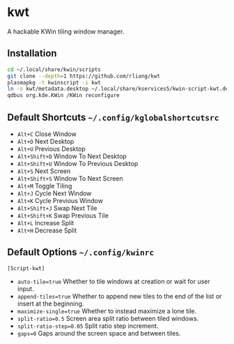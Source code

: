 # kwt

A hackable KWin tiling window manager.

## Installation

```sh
cd ~/.local/share/kwin/scripts
git clone --depth=1 https://github.com/rliang/kwt
plasmapkg -t kwinscript -i kwt
ln -s kwt/metadata.desktop ~/.local/share/kservices5/kwin-script-kwt.desktop
qdbus org.kde.KWin /KWin reconfigure
```

## Default Shortcuts `~/.config/kglobalshortcutsrc`

* `Alt+C` Close Window
* `Alt+D` Next Desktop
* `Alt+U` Previous Desktop
* `Alt+Shift+D` Window To Next Desktop
* `Alt+Shift+U` Window To Previous Desktop
* `Alt+S` Next Screen
* `Alt+Shift+S` Window To Next Screen
* `Alt+M` Toggle Tiling
* `Alt+J` Cycle Next Window
* `Alt+K` Cycle Previous Window
* `Alt+Shift+J` Swap Next Tile
* `Alt+Shift+K` Swap Previous Tile
* `Alt+L` Increase Split
* `Alt+H` Decrease Split

## Default Options `~/.config/kwinrc`

`[Script-kwt]`
* `auto-tile=true` Whether to tile windows at creation or wait for user input.
* `append-tiles=true` Whether to append new tiles to the end of the list or insert at the beginning.
* `maximize-single=true` Whether to instead maximize a lone tile.
* `split-ratio=0.5` Screen area split ratio between tiled windows.
* `split-ratio-step=0.05` Split ratio step increment.
* `gaps=0` Gaps around the screen space and between tiles.
